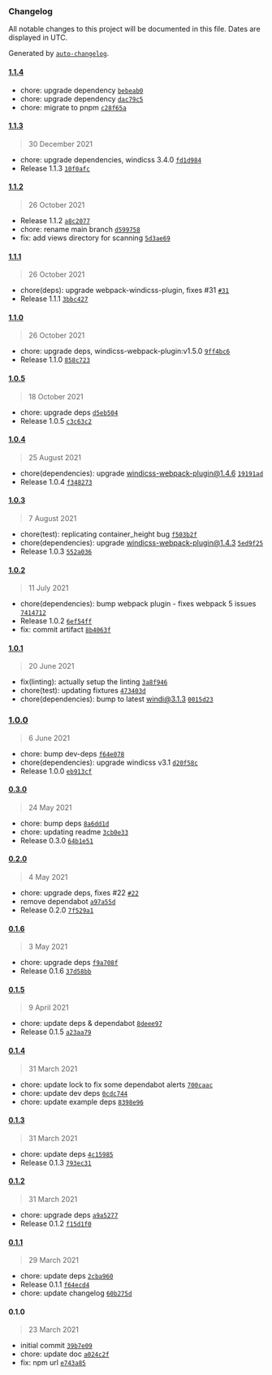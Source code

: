 ### Changelog

All notable changes to this project will be documented in this file. Dates are displayed in UTC.

Generated by [`auto-changelog`](https://github.com/CookPete/auto-changelog).

#### [1.1.4](https://github.com/windicss/vue-cli-plugin-windicss/compare/1.1.3...1.1.4)

- chore: upgrade dependency [`bebeab0`](https://github.com/windicss/vue-cli-plugin-windicss/commit/bebeab09d4854cf99502a7f7324c9c112033a87d)
- chore: upgrade dependency [`dac79c5`](https://github.com/windicss/vue-cli-plugin-windicss/commit/dac79c55c352284f68d701c61080a1aa0018f840)
- chore: migrate to pnpm [`c28f65a`](https://github.com/windicss/vue-cli-plugin-windicss/commit/c28f65a0a1b067e182055caa688f128cbb9df311)

#### [1.1.3](https://github.com/windicss/vue-cli-plugin-windicss/compare/1.1.2...1.1.3)

> 30 December 2021

- chore: upgrade dependencies, windicss 3.4.0 [`fd1d984`](https://github.com/windicss/vue-cli-plugin-windicss/commit/fd1d984c4b9e6c8524bd6aee1fc66d761b8b9fb7)
- Release 1.1.3 [`10f0afc`](https://github.com/windicss/vue-cli-plugin-windicss/commit/10f0afc65675f93d8e6079fd457803a62564b1c3)

#### [1.1.2](https://github.com/windicss/vue-cli-plugin-windicss/compare/1.1.1...1.1.2)

> 26 October 2021

- Release 1.1.2 [`a8c2077`](https://github.com/windicss/vue-cli-plugin-windicss/commit/a8c207705ef239bd7b5951238b47e74010ffa0cf)
- chore: rename main branch [`d599758`](https://github.com/windicss/vue-cli-plugin-windicss/commit/d599758e477383251439c02731eecf491f70899e)
- fix: add views directory for scanning [`5d3ae69`](https://github.com/windicss/vue-cli-plugin-windicss/commit/5d3ae696c4cd2b9a638b8f058a7a6ca31d1bb1a6)

#### [1.1.1](https://github.com/windicss/vue-cli-plugin-windicss/compare/1.1.0...1.1.1)

> 26 October 2021

- chore(deps): upgrade webpack-windicss-plugin, fixes #31 [`#31`](https://github.com/windicss/vue-cli-plugin-windicss/issues/31)
- Release 1.1.1 [`3bbc427`](https://github.com/windicss/vue-cli-plugin-windicss/commit/3bbc427ae73fb5e49e8ecf537a2d84b95a4decf8)

#### [1.1.0](https://github.com/windicss/vue-cli-plugin-windicss/compare/1.0.5...1.1.0)

> 26 October 2021

- chore: upgrade deps, windicss-webpack-plugin:v1.5.0 [`9ff4bc6`](https://github.com/windicss/vue-cli-plugin-windicss/commit/9ff4bc68b265312723401da0bac30e6f0e6ab2e3)
- Release 1.1.0 [`858c723`](https://github.com/windicss/vue-cli-plugin-windicss/commit/858c723042387866bd4f6e130a392936fa8d60d7)

#### [1.0.5](https://github.com/windicss/vue-cli-plugin-windicss/compare/1.0.4...1.0.5)

> 18 October 2021

- chore: upgrade deps [`d5eb504`](https://github.com/windicss/vue-cli-plugin-windicss/commit/d5eb5040fb5d598fa0e73c04511bf83d44b8597f)
- Release 1.0.5 [`c3c63c2`](https://github.com/windicss/vue-cli-plugin-windicss/commit/c3c63c2a160da4692dea066028ac389ac4bc6697)

#### [1.0.4](https://github.com/windicss/vue-cli-plugin-windicss/compare/1.0.3...1.0.4)

> 25 August 2021

- chore(dependencies): upgrade windicss-webpack-plugin@1.4.6 [`19191ad`](https://github.com/windicss/vue-cli-plugin-windicss/commit/19191adb79cd89805e3fbea7f512078061bfdb66)
- Release 1.0.4 [`f348273`](https://github.com/windicss/vue-cli-plugin-windicss/commit/f348273bad542381d4e100c2d0c7108edd3d7c24)

#### [1.0.3](https://github.com/windicss/vue-cli-plugin-windicss/compare/1.0.2...1.0.3)

> 7 August 2021

- chore(test): replicating container_height bug [`f503b2f`](https://github.com/windicss/vue-cli-plugin-windicss/commit/f503b2f640b5dd6f6439ef5550c9839d07f98a36)
- chore(dependencies): upgrade windicss-webpack-plugin@1.4.3 [`5ed9f25`](https://github.com/windicss/vue-cli-plugin-windicss/commit/5ed9f253a14ccf2b2a3dec3c52808ffc58084bff)
- Release 1.0.3 [`552a036`](https://github.com/windicss/vue-cli-plugin-windicss/commit/552a0367c548713e2d0e827434163692c87e0835)

#### [1.0.2](https://github.com/windicss/vue-cli-plugin-windicss/compare/1.0.1...1.0.2)

> 11 July 2021

- chore(dependencies): bump webpack plugin - fixes webpack 5 issues [`7414712`](https://github.com/windicss/vue-cli-plugin-windicss/commit/74147120f5a6ec0e60d95df8ea92bccd51232691)
- Release 1.0.2 [`6ef54ff`](https://github.com/windicss/vue-cli-plugin-windicss/commit/6ef54ff9dc36e69d53385fcfd0c1fc986ccdd677)
- fix: commit artifact [`8b4063f`](https://github.com/windicss/vue-cli-plugin-windicss/commit/8b4063fd87ed04be0bdd8e4f9a02c572fe3d18f8)

#### [1.0.1](https://github.com/windicss/vue-cli-plugin-windicss/compare/1.0.0...1.0.1)

> 20 June 2021

- fix(linting): actually setup the linting [`3a8f946`](https://github.com/windicss/vue-cli-plugin-windicss/commit/3a8f9467c8f3d5408185c981ae729a70d9c1b00b)
- chore(test): updating fixtures [`473403d`](https://github.com/windicss/vue-cli-plugin-windicss/commit/473403d54703c65babb597f955c490ee93feb19c)
- chore(dependencies): bump to latest windi@3.1.3 [`0015d23`](https://github.com/windicss/vue-cli-plugin-windicss/commit/0015d2387fff51dc9534bdf032565c1595e93a79)

### [1.0.0](https://github.com/windicss/vue-cli-plugin-windicss/compare/0.3.0...1.0.0)

> 6 June 2021

- chore: bump dev-deps [`f64e078`](https://github.com/windicss/vue-cli-plugin-windicss/commit/f64e078a3e410113148cee92971d25e8e4ee461a)
- chore(dependencies): upgrade windicss v3.1 [`d20f58c`](https://github.com/windicss/vue-cli-plugin-windicss/commit/d20f58c34718a35c6150c9dee3c931ed9c87d8c7)
- Release 1.0.0 [`eb913cf`](https://github.com/windicss/vue-cli-plugin-windicss/commit/eb913cf2d0c659f644f19ffc4350a03cbc2927e5)

#### [0.3.0](https://github.com/windicss/vue-cli-plugin-windicss/compare/0.2.0...0.3.0)

> 24 May 2021

- chore: bump deps [`8a6dd1d`](https://github.com/windicss/vue-cli-plugin-windicss/commit/8a6dd1d5b0b42d8d661c5408fa4658cf0f2f7104)
- chore: updating readme [`3cb0e33`](https://github.com/windicss/vue-cli-plugin-windicss/commit/3cb0e33149fa9049940d98aafa2cffaf1bca0a60)
- Release 0.3.0 [`64b1e51`](https://github.com/windicss/vue-cli-plugin-windicss/commit/64b1e51e6be4dbf72b5a1a5f1fc6782de34448aa)

#### [0.2.0](https://github.com/windicss/vue-cli-plugin-windicss/compare/0.1.6...0.2.0)

> 4 May 2021

- chore: upgrade deps, fixes #22 [`#22`](https://github.com/windicss/vue-cli-plugin-windicss/issues/22)
- remove dependabot [`a97a55d`](https://github.com/windicss/vue-cli-plugin-windicss/commit/a97a55d2dde3f1a83e18ce008f87a488a8ca5f43)
- Release 0.2.0 [`7f529a1`](https://github.com/windicss/vue-cli-plugin-windicss/commit/7f529a1fdb46df6604f6b5c498ac175cb7e0b034)

#### [0.1.6](https://github.com/windicss/vue-cli-plugin-windicss/compare/0.1.5...0.1.6)

> 3 May 2021

- chore: upgrade deps [`f9a708f`](https://github.com/windicss/vue-cli-plugin-windicss/commit/f9a708fe9f459ca725d6324845f552c4201e783c)
- Release 0.1.6 [`37d58bb`](https://github.com/windicss/vue-cli-plugin-windicss/commit/37d58bba4bc0788cfe02cafd191f24437c75f93d)

#### [0.1.5](https://github.com/windicss/vue-cli-plugin-windicss/compare/0.1.4...0.1.5)

> 9 April 2021

- chore: update deps & dependabot [`8deee97`](https://github.com/windicss/vue-cli-plugin-windicss/commit/8deee972c0ca0b47d1d227af32508352bc0560fd)
- Release 0.1.5 [`a23aa79`](https://github.com/windicss/vue-cli-plugin-windicss/commit/a23aa796da03bd3c963bc95a33c10838b8d83c54)

#### [0.1.4](https://github.com/windicss/vue-cli-plugin-windicss/compare/0.1.3...0.1.4)

> 31 March 2021

- chore: update lock to fix some dependabot alerts [`700caac`](https://github.com/windicss/vue-cli-plugin-windicss/commit/700caac4eb1d94b8b8c364f9e74f2eed3e2f65e7)
- chore: update dev deps [`0cdc744`](https://github.com/windicss/vue-cli-plugin-windicss/commit/0cdc7447474151ce84b027724ef3f91063d6cf9f)
- chore: update example deps [`8398e96`](https://github.com/windicss/vue-cli-plugin-windicss/commit/8398e960bb011b8bc5329ff3dce711c4af02948d)

#### [0.1.3](https://github.com/windicss/vue-cli-plugin-windicss/compare/0.1.2...0.1.3)

> 31 March 2021

- chore: update deps [`4c15985`](https://github.com/windicss/vue-cli-plugin-windicss/commit/4c15985199fead079af9a7c76a80c219ec71ff97)
- Release 0.1.3 [`793ec31`](https://github.com/windicss/vue-cli-plugin-windicss/commit/793ec313b8fdb8989691d4c4cc145d3f7b52b498)

#### [0.1.2](https://github.com/windicss/vue-cli-plugin-windicss/compare/0.1.1...0.1.2)

> 31 March 2021

- chore: upgrade deps [`a9a5277`](https://github.com/windicss/vue-cli-plugin-windicss/commit/a9a52770a1186994b52e1421cdefff17001a26dc)
- Release 0.1.2 [`f15d1f0`](https://github.com/windicss/vue-cli-plugin-windicss/commit/f15d1f0aab63ba392075f6f4400b1feb53164b8d)

#### [0.1.1](https://github.com/windicss/vue-cli-plugin-windicss/compare/0.1.0...0.1.1)

> 29 March 2021

- chore: update deps [`2cba960`](https://github.com/windicss/vue-cli-plugin-windicss/commit/2cba96052497b5f4a2ae659e0eefd4bfc8941020)
- Release 0.1.1 [`f64ecd4`](https://github.com/windicss/vue-cli-plugin-windicss/commit/f64ecd43769e4a7ff5c821d4ef2f9ace327eb79f)
- chore: update changelog [`60b275d`](https://github.com/windicss/vue-cli-plugin-windicss/commit/60b275d510c1c93a9e48d0f0e21737089ae0be5e)

#### 0.1.0

> 23 March 2021

- initial commit [`39b7e09`](https://github.com/windicss/vue-cli-plugin-windicss/commit/39b7e096ae6b1e1142048b535e5d9ff2748dea9d)
- chore: update doc [`a024c2f`](https://github.com/windicss/vue-cli-plugin-windicss/commit/a024c2f967ad299e65c0b33728c09aecf034b42e)
- fix: npm url [`e743a85`](https://github.com/windicss/vue-cli-plugin-windicss/commit/e743a85cca823fa5a342d72506ba16cc8e0533ce)
